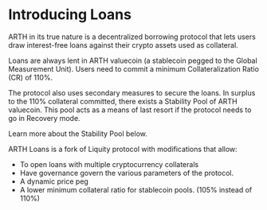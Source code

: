 # Introducing Loans

ARTH in its true nature is a decentralized borrowing protocol that lets users draw interest-free loans against their crypto assets used as collateral.&#x20;

Loans are always lent in ARTH valuecoin (a stablecoin pegged to the Global Measurement Unit). Users need to commit a minimum Collateralization Ratio (CR) of 110%.&#x20;

The protocol also uses secondary measures to secure the loans. In surplus to the 110% collateral committed, there exists a Stability Pool of ARTH valuecoin. This pool acts as a means of last resort if the protocol needs to go in Recovery mode.

Learn more about the Stability Pool below.&#x20;

ARTH Loans is a fork of Liquity protocol with modifications that allow:

* To open loans with multiple cryptocurrency collaterals&#x20;
* Have governance govern the various parameters of the protocol.
* A dynamic price peg
* A lower minimum collateral ratio for stablecoin pools. (105% instead of 110%)
